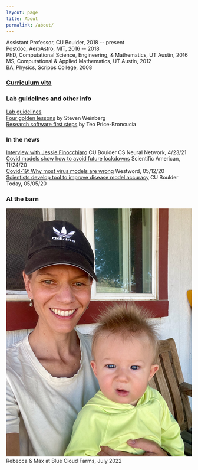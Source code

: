 ```yaml
---
layout: page
title: About
permalink: /about/
---
```


Assistant Professor, CU Boulder, 2018 -- present  
Postdoc, AeroAstro, MIT, 2016 -- 2018  
PhD, Computational Science, Engineering, & Mathematics, UT Austin, 2016  
MS, Computational & Applied Mathematics, UT Austin, 2012  
BA, Physics, Scripps College, 2008  

### [Curriculum vita](vita.pdf) 

### Lab guidelines and other info
[Lab guidelines](guidelines_REM_lab.pdf)  
[Four golden lessons](4-golden-lessons.pdf) by Steven Weinberg  
[Research software first steps](research_software_first_steps.md) by Teo Price-Broncucia

### In the news
[Interview with Jessie Finocchiaro](http://bouldercsgrads.org/neural-network/rebecca_morrison_nn.pdf) CU Boulder CS Neural Network, 4/23/21  
[Covid models show how to avoid future lockdowns](https://www.scientificamerican.com/article/covid-models-show-how-to-avoid-future-lockdowns/) Scientific American, 11/24/20  
[Covid-19: Why most virus models are wrong](https://www.westword.com/news/covid-19-most-virus-models-are-wrong-colorado-expert-says-11709422) Westword, 05/12/20  
[Scientists develop tool to improve disease model accuracy](https://www.colorado.edu/today/2020/05/05/scientists-develop-tool-improve-disease-model-accuracy) CU Boulder Today, 05/05/20  

### At the barn
![Rebecca & Max at Blue Cloud Farms, July 2022](R-and-M-barn.jpeg)
Rebecca & Max at Blue Cloud Farms, July 2022
